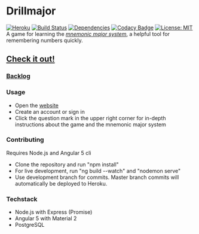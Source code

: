 # Drillmajor
[![Heroku](https://heroku-badge.herokuapp.com/?app=drillmajor&style=flat)](https://drillmajor.herokuapp.com)
[![Build Status](https://travis-ci.org/xbexbex/Drillmajor.svg?branch=master)](https://travis-ci.org/xbexbex/Drillmajor)
[![Dependencies](https://david-dm.org/xbexbex/drillmajor.png)](https://david-dm.org/xbexbex/drillmajor)
[![Codacy Badge](https://api.codacy.com/project/badge/Grade/de589dd664ae431db0d8b694f3b3a467)](https://www.codacy.com/app/xbexbex/button?utm_source=github.com&amp;utm_medium=referral&amp;utm_content=xbexbex/button&amp;utm_campaign=Badge_Grade)
[![License: MIT](https://img.shields.io/badge/License-MIT-yellow.svg)](https://opensource.org/licenses/MIT)  
A game for learning the *[mnemonic major system](https://en.wikipedia.org/wiki/Mnemonic_major_system)*, a helpful tool for remembering numbers quickly.

## [Check it out!](https://drillmajor.herokuapp.com)

### [Backlog](https://drive.google.com/open?id=1TYzqe0IvWiNJaniI9VqMBDUHbYox814qWO6hE7-h6RA)

### Usage
* Open the [website](https://drillmajor.herokuapp.com)
* Create an account or sign in
* Click the question mark in the upper right corner for in-depth instructions about the game and the mnemonic major system

### Contributing
Requires Node.js and Angular 5 cli
* Clone the repository and run "npm install"
* For live development, run "ng build --watch" and "nodemon serve"
* Use development branch for commits. Master branch commits will automatically be deployed to Heroku.

### Techstack
* Node.js with Express (Promise)
* Angular 5 with Material 2
* PostgreSQL
